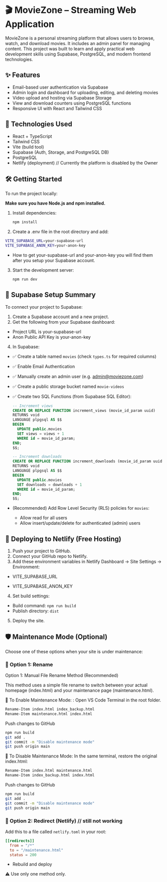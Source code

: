 
# 🎬 MovieZone – Streaming Web Application

MovieZone is a personal streaming platform that allows users to browse, watch, and download movies. It includes an admin panel for managing content. This project was built to learn and apply practical web development skills using Supabase, PostgreSQL, and modern frontend technologies.

## ✨ Features

- Email-based user authentication via Supabase
- Admin login and dashboard for uploading, editing, and deleting movies
- Video upload and hosting via Supabase Storage
- View and download counters using PostgreSQL functions
- Responsive UI with React and Tailwind CSS

## 🧰 Technologies Used

- React + TypeScript
- Tailwind CSS
- Vite (build tool)
- Supabase (Auth, Storage, and PostgreSQL DB)
- PostgreSQL
- Netlify (deployment)  // Currently the platform is disabled by the Owner

## 🛠️ Getting Started

To run the project locally:

**Make sure you have **Node.js** and **npm** installed.**

1. Install dependencies:
   ```bash
   npm install
   ```
2. Create a .env file in the root directory and add:

  ```bash
VITE_SUPABASE_URL=your-supabase-url
VITE_SUPABASE_ANON_KEY=your-anon-key
   ```
- How to get your-supabase-url and your-anon-key  you will find them after  you setup your Supabase account.

3. Start the development server:
   ```bash
   npm run dev
   ```

## 🔧 Supabase Setup Summary

To connect your project to Supabase:

1. Create a Supabase account and a new project.
2. Get the following from your Supabase dashboard:

- Project URL is your-supabase-url
- Anon Public API Key is your-anon-key


4. In Supabase:

- ✅ Create a table named `movies` (check `types.ts` for required columns)
- ✅ Enable Email Authentication
- ✅ Manually create an admin user (e.g. admin@moviezone.com)
- ✅ Create a public storage bucket named `movie-videos`
- ✅ Create two SQL Functions (from Supabase SQL Editor):
   ```sql
   -- Increment views
   CREATE OR REPLACE FUNCTION increment_views (movie_id_param uuid)
   RETURNS void
   LANGUAGE plpgsql AS $$
   BEGIN
     UPDATE public.movies
     SET views = views + 1
     WHERE id = movie_id_param;
   END;
   $$;

   -- Increment downloads
   CREATE OR REPLACE FUNCTION increment_downloads (movie_id_param uuid)
   RETURNS void
   LANGUAGE plpgsql AS $$
   BEGIN
     UPDATE public.movies
     SET downloads = downloads + 1
     WHERE id = movie_id_param;
   END;
   $$;
   ```

- (Recommended) Add Row Level Security (RLS) policies for `movies`:
  - Allow read for all users
  - Allow insert/update/delete for authenticated (admin) users

## 🚀 Deploying to Netlify (Free Hosting)

1. Push your project to GitHub.
2. Connect your GitHub repo to Netlify.
3. Add these environment variables in Netlify Dashboard → Site Settings → Environment:

- VITE_SUPABASE_URL

- VITE_SUPABASE_ANON_KEY



4. Set build settings:
- Build command: `npm run build`
- Publish directory: `dist`

5. Deploy the site.

## 🛡 Maintenance Mode (Optional)

Choose one of these options when your site is under maintenance:

### 🔹 Option 1: Rename
Option 1: Manual File Rename Method (Recommended)

This method uses a simple file rename to switch between your actual homepage (index.html) and your maintenance page (maintenance.html).

🔁 To Enable Maintenance Mode:
:
Open VS Code Terminal in the root folder.


 ```bash
Rename-Item index.html index_backup.html
Rename-Item maintenance.html index.html

   ```
Push changes to GitHub
```bash
npm run build
git add .
git commit -m "Disable maintenance mode"
git push origin main

   ```


   🔄 To Disable Maintenance Mode:
In the same terminal, restore the original index.html:


 ```bash
Rename-Item index.html maintenance.html
Rename-Item index_backup.html index.html

   ```
Push changes to GitHub
```bash
npm run build
git add .
git commit -m "Disable maintenance mode"
git push origin main

   ```



### 🔹 Option 2: Redirect (Netlify) // still not working 

Add this to a file called `netlify.toml` in your root:
```toml
[[redirects]]
  from = "/*"
  to = "/maintenance.html"
  status = 200
```
- Rebuild and deploy

⚠️ Use only one method only.

